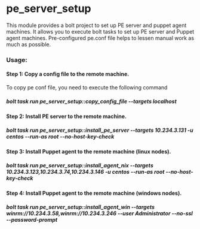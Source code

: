 # pe_server_setup

This module provides a bolt project to set up PE server and puppet agent machines. It allows you to execute bolt tasks to set up PE server and Puppet agent machines. Pre-configured pe.conf file helps to lessen manual work as much as possible.

### Usage:

#### Step 1: Copy a config file to the remote machine.
To copy pe conf file, you need to execute the following command
##### bolt task run pe_server_setup::copy_config_file --targets localhost

#### Step 2: Install PE server to the remote machine.

##### bolt task run pe_server_setup::install_pe_server --targets 10.234.3.131 -u centos --run-as root --no-host-key-check

#### Step 3: Install Puppet agent to the remote machine (linux nodes).

##### bolt task run pe_server_setup::install_agent_nix --targets 10.234.3.123,10.234.3.74,10.234.3.146 -u centos --run-as root --no-host-key-check

#### Step 4: Install Puppet agent to the remote machine (windows nodes).

##### bolt task run pe_server_setup::install_agent_win --targets winrm://10.234.3.58,winrm://10.234.3.246 --user Administrator --no-ssl --password-prompt

